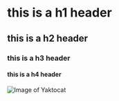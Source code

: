 # this is a h1 header
## this is a h2 header
### this is a h3 header
#### this is a h4 header
![Image of Yaktocat](https://octodex.github.com/images/yaktocat.png)
